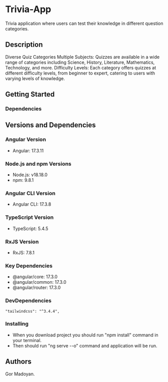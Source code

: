 # Trivia-App
Trivia application where users can test their knowledge in different question categories.

## Description

Diverse Quiz Categories
Multiple Subjects: Quizzes are available in a wide range of categories including Science, History, Literature, Mathematics, Technology, and more.
Difficulty Levels: Each category offers quizzes at different difficulty levels, from beginner to expert, catering to users with varying levels of knowledge.

## Getting Started

### Dependencies
## Versions and Dependencies

### Angular Version
- Angular: 17.3.11

### Node.js and npm Versions
- Node.js: v18.18.0
- npm: 9.8.1

### Angular CLI Version
- Angular CLI: 17.3.8

### TypeScript Version
- TypeScript:  5.4.5

### RxJS Version
- RxJS: 7.8.1

### Key Dependencies
- @angular/core: 17.3.0
- @angular/common: 17.3.0
- @angular/router: 17.3.0

### DevDependencies
    "tailwindcss": "^3.4.4",

### Installing

* When you download project you should run "npm install" command in your terminal.
* Then should run "ng serve --o" command and application will be run.

## Authors

Gor Madoyan.
